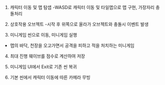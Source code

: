 


1. 캐릭터 이동 및 맵 탐샙
    -WASD로 캐릭터 이동 및 타일맵으로 맵 구현, 가장자리 충돌처리

2. 상호작용 오브젝트
   -시작 후 위쪽으로 올라가 오브젝트와 충돌시 이벤트 발생

3. 미니게임 씬으로 이동, 미니게임 실행
  - 맵의 바닥, 천장을 오고가면서 공격을 피하고 적을 처치하는 미니게임

4. 최대 진행 웨이브를 점수로 계산하여 저장

5. 미니게임 UI에서 Exit로 기존 씬 복귀

6. 기본 씬에서 캐릭터 이동에 따른 카메라 무빙


   






   

